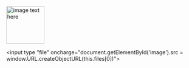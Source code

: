 <img id = "image" alt = "image text here" width = "100" height = ""/>

  <input type "file"
    oncharge="document.getElementById('image').src = window.URL.createObjectURL(this.files[0])">
